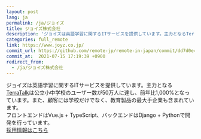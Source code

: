 ```yaml
---
layout: post
lang: ja
permalink: /ja/ジョイズ
title: ジョイズ株式会社
description: 'ジョイズは英語学習に関するITサービスを提供しています。主力となるTerraTalkは公立小中学校のユーザー数が50万人に達し、前年比1,000%となっています。また、顧客には学校だけでなく、教育製品の最大手企業も含まれています。 フロントエンドはVue.js + TypeScript、バックエンドはDjango + Pythonで開発を行っています。 採用情報はこちら'
categories: full_remote
link: https://www.joyz.co.jp/
commit_url: https://github.com/remote-jp/remote-in-japan/commit/dd7d0e44881ca6c2e13e635a33cf0d3fd25d146e
commit_at:  2021-07-15 17:19:39 +0900
redirect_from:
  - /ja/ジョイズ株式会社
---
```


<p>ジョイズは英語学習に関するITサービスを提供しています。主力となる<a href="https://www.terratalk.rocks/">TerraTalk</a>は公立小中学校のユーザー数が50万人に達し、前年比1,000%となっています。また、顧客には学校だけでなく、教育製品の最大手企業も含まれています。<br />フロントエンドはVue.js + TypeScript、バックエンドはDjango + Pythonで開発を行っています。<br /><a href="https://open.talentio.com/r/1/c/joyz/homes/2229">採用情報はこちら</a></p>
